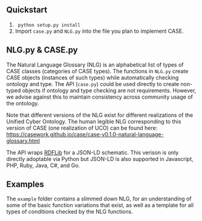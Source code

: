 ## Quickstart

1. ``` python setup.py install```
2. Import `case.py` and `NLG.py` into the file you plan to implement CASE.


## NLG.py & CASE.py

The Natural Language Glossary (NLG) is an alphabetical list of types of CASE classes (categories of CASE types).
The functions in `NLG.py` create CASE objects (instances of such types) while automatically checking ontology and type.
The API (`case.py`) could be used directly to create non-typed objects if ontology and type checking are not requirements.
However, we advise against this to maintain consistency across community usage of the ontology.


Note that different versions of the NLG exist for different realizations of the Unified Cyber Ontology.
The human legible NLG corresponding to this version of CASE (one realization of UCO) can be found here:
https://casework.github.io/case/case-v0.1.0-natural-language-glossary.html


The API wraps [RDFLib](https://rdflib.readthedocs.io/en/stable/) for a JSON-LD
schematic. This verison is only directly adoptable via Python but JSON-LD is also supported in Javascript, PHP, Ruby, Java, C#, and Go.


## Examples

The `example` folder contains a slimmed down NLG, for an understanding of some of the basic function variations that exist, as well as a template for all types of conditions checked by the NLG functions.

